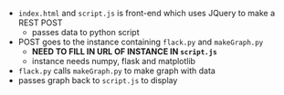 * `index.html` and `script.js` is front-end which uses JQuery to make a REST POST
    * passes data to python script
* POST goes to the instance containing `flack.py` and `makeGraph.py`
    * **NEED TO FILL IN URL OF INSTANCE IN `script.js`**
    * instance needs numpy, flask and matplotlib
* `flack.py` calls `makeGraph.py` to make graph with data
* passes graph back to `script.js` to display
